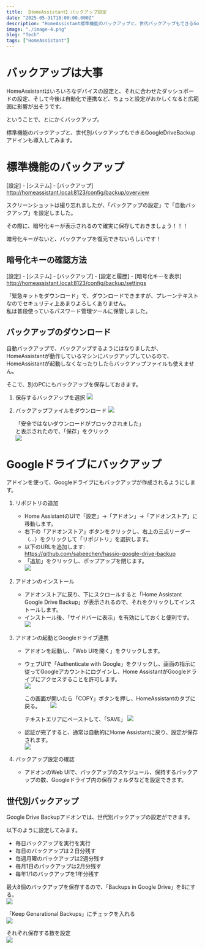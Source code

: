 ```yaml
---
title: 【HomeAssistant】バックアップ設定
date: "2025-05-31T18:00:00.000Z"
description: "HomeAssistant標準機能のバックアップと、世代バックアップもできるGoogleドライブバックアップアドインの導入"
image: "./image-4.png"
blog: "Tech"
tags: ["HomeAssistant"]
---
```


# バックアップは大事

HomeAssistantはいろいろなデバイスの設定と、それに合わせたダッシュボードの設定、そして今後は自動化で連携など、ちょっと設定がおかしくなると広範囲に影響が出そうです。

ということで、とにかくバックアップ。

標準機能のバックアップと、世代別バックアップもできるGoogleDriveBackupアドインも導入してみます。


# 標準機能のバックアップ

[設定] - [システム] - [バックアップ]  
http://homeassistant.local:8123/config/backup/overview

スクリーンショットは撮り忘れましたが、「バックアップの設定」で「自動バックアップ」を設定しました。

その際に、暗号化キーが表示されるので確実に保存しておきましょう！！！

暗号化キーがないと、バックアップを復元できないらしいです！

## 暗号化キーの確認方法  
[設定] - [システム] - [バックアップ] - [設定と履歴] - [暗号化キーを表示]  
http://homeassistant.local:8123/config/backup/settings

「緊急キットをダウンロード」で、ダウンロードできますが、プレーンテキストなのでセキュリティ上あまりよろしくありません。  
私は普段使っているパスワード管理ツールに保管しました。

## バックアップのダウンロード

自動バックアップで、バックアップするようにはなりましたが、HomeAssistantが動作しているマシンにバックアップしているので、HomeAssistantが起動しなくなったりしたらバックアップファイルも使えません。

そこで、別のPCにもバックアップを保存しておきます。

1. 保存するバックアップを選択
    ![](image.png)

2. バックアップファイルをダウンロード
    ![](image-1.png)  
      
    「安全ではないダウンロードがブロックされました」  
    と表示されたので、「保存」をクリック  
    ![](image-2.png)

# Googleドライブにバックアップ

アドインを使って、Googleドライブにもバックアップが作成されるようにします。

1. リポジトリの追加
    - Home AssistantのUIで「設定」→「アドオン」→「アドオンストア」に移動します。
    - 右下の「アドオンストア」ボタンをクリックし、右上の三点リーダー（…）をクリックして「リポジトリ」を選択します。
    - 以下のURLを追加します:   
    https://github.com/sabeechen/hassio-google-drive-backup
    - 「追加」をクリックし、ポップアップを閉じます。  
    ![](image-3.png)

2. アドオンのインストール
    - アドオンストアに戻り、下にスクロールすると「Home Assistant Google Drive Backup」が表示されるので、それをクリックしてインストールします。
    - インストール後、「サイドバーに表示」を有効にしておくと便利です。  
    ![](image-4.png)

3. アドオンの起動とGoogleドライブ連携
    - アドオンを起動し、「Web UIを開く」をクリックします。
    - ウェブUIで「Authenticate with Google」をクリックし、画面の指示に従ってGoogleアカウントにログインし、Home AssistantがGoogleドライブにアクセスすることを許可します。  
        ![](image-5.png)

        この画面が開いたら「COPY」ボタンを押し、HomeAssistantのタブに戻る。　　
        ![](image-7.png)  

        テキストエリアにペーストして、「SAVE」
        ![](image-8.png)

    - 認証が完了すると、通常は自動的にHome Assistantに戻り、設定が保存されます。  
        ![](image-9.png)


4. バックアップ設定の確認
    - アドオンのWeb UIで、バックアップのスケジュール、保持するバックアップの数、Googleドライブ内の保存フォルダなどを設定できます。

## 世代別バックアップ

Google Drive Backupアドオンでは、世代別バックアップの設定ができます。

以下のように設定してみます。
- 毎日バックアップを実行を実行
- 毎日のバックアップは２日分残す
- 毎週月曜のバックアップは2週分残す
- 毎月1日のバックアップは2月分残す
- 毎年1/1のバックアップを1年分残す

最大8個のバックアップを保存するので、「Backups in Google Drive」を8にする。  
![](image-10.png)

「Keep Genarational Backups」にチェックを入れる  
![](image-11.png)

それぞれ保存する数を設定  
![](image-12.png)


